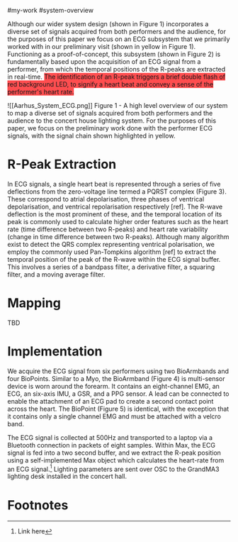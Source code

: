 #my-work #system-overview

Although our wider system design (shown in Figure 1) incorporates a diverse set of signals acquired from both performers and the audience, for the purposes of this paper we focus on an ECG subsystem that we primarily worked with in our preliminary visit (shown in yellow in Figure 1). Functioning as a proof-of-concept, this subsystem (shown in Figure 2) is fundamentally based upon the acquisition of an ECG signal from a performer, from which the temporal positions of the R-peaks are extracted in real-time. <span style="background:#ff4d4f">The identification of an R-peak triggers a brief double flash of red background LED, to signify a heart beat and convey a sense of the performer's heart rate.</span>


![[Aarhus_System_ECG.png]]
Figure 1 - A high level overview of our system to map a diverse set of signals acquired from both performers and the audience to the concert house lighting system. For the purposes of this paper, we focus on the preliminary work done with the performer ECG signals, with the signal chain shown highlighted in yellow.

# R-Peak Extraction

 In ECG signals, a single heart beat is represented through a series of five deflections from the zero-voltage line termed a PQRST complex (Figure 3). These correspond to atrial depolarisation, three phases of ventrical depolarisation, and ventrical repolarisation respectively [ref]. The R-wave deflection is the most prominent of these, and the temporal location of its peak is commonly used to calculate higher order features such as the heart rate (time difference between two R-peaks) and heart rate variability (change in time difference between two R-peaks). Although many algorithm exist to detect the QRS complex representing ventrical polarisation, we employ the commonly used Pan-Tompkins algorithm [ref] to extract the temporal position of the peak of the R-wave within the ECG signal buffer. This involves a series of a bandpass filter, a derivative filter, a squaring filter, and a moving average filter. 
# Mapping

TBD

# Implementation

We acquire the ECG signal from six performers using two BioArmbands and four BioPoints. Similar to a Myo, the BioArmband  (Figure 4) is multi-sensor device is worn around the forearm. It contains an eight-channel EMG, an ECG, an six-axis IMU, a GSR, and a PPG sensor. A lead can be connected to enable the attachment of an ECG pad to create a second contact point across the heart. The BioPoint (Figure 5) is identical, with the exception that it contains only a single channel EMG and must be attached with a velcro band.

The ECG signal is collected at 500Hz and transported to a laptop via a Bluetooth connection in packets of eight samples. Within Max, the ECG signal is fed into a two second buffer, and we extract the R-peak position using a self-implemented Max object which calculates the heart-rate from an ECG signal.[^1] Lighting parameters are sent over OSC to the GrandMA3 lighting desk installed in the concert hall.
# Footnotes

[^1]: Link here